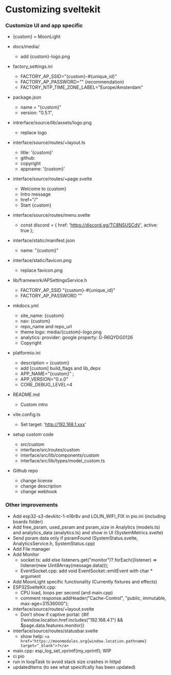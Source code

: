 # Customizing sveltekit

### Customize UI and app specific

* {custom} = MoonLight

* docs/media/
    * add {custom}-logo.png
* factory_settings.ini
    * FACTORY_AP_SSID=\"{custom}-#{unique_id}\"
    * FACTORY_AP_PASSWORD=\"\" (recommendation)
    * FACTORY_NTP_TIME_ZONE_LABEL=\"Europe/Amsterdam\"
* package.json
    * name = "{custom}"
    * version: "0.5.1",
* intrerface/source/lib/assets/logo.png
    * replace logo
* interface/source/routes/+layout.ts
    * title: '{custom}'
    * github:
    * copyright
    * appname: '{custom}'
* interface/source/routes/+page.svelte
    * Welcome to {custom}
    * Intro message
    * href="/" 
    * Start {custom}
* interface/source/routes/menu.svelte
    * const discord = { href: 'https://discord.gg/TC8NSUSCdV', active: true };
* interface/static/manifest.json
    * name: "{custom}"
* interface/static/favicon.png
    * replace favicon.png
* lib/framework/APSettingsService.h
    * FACTORY_AP_SSID "{custom}-#{unique_id}"
    * FACTORY_AP_PASSWORD ""
* mkdocs.yml
    * site_name: {custom}
    * nav: {custom}
    * repo_name and repo_url
    * theme logo: media/{custom}-logo.png
    * analytics: provider: google property: G-R6QYDG0126
    * Copyright
* platformio.ini
    * description = {custom}
    * add [custom] build_flags and lib_deps
    * APP_NAME=\"{custom}\" ;
    * APP_VERSION=\"0.x.0\"
    * CORE_DEBUG_LEVEL=4
* README.md
    *  Custom intro
* vite.config.ts
    * Set target: 'http://192.168.1.xxx'
* setup custom code
    * src/custom
    * interface/src/routes/custom
    * interface/src/lib/components/custom
    * interface/src/lib/types/model_custom.ts
* Github repo
    * change license
    * change description
    * change webhook

### Other improvements

* Add esp32-s3-devkitc-1-n16r8v and LOLIN_WIFI_FIX in pio.ini (including boards folder)
* Add free_psram, used_psram and psram_size in Analytics (models.ts) and analytics_data (analytics.ts) and show in UI (SystemMetrics.svelte)
* Send psram data only if psramFound (SystemStatus.svelte, AnalyticsService.h, SystemStatus.cpp)
* Add File manager
* Add Monitor
    * socket.ts: add else listeners.get("monitor")?.forEach((listener) => listener(new Uint8Array(message.data)));
    * EventSocket.cpp: add void EventSocket::emitEvent with char * argument
* Add MoonLight specific functionality (Currently fixtures and effects)
* ESP32SvelteKit.cpp: 
    * CPU load, loops per second (and main.cpp)
    * comment response.addHeader("Cache-Control", "public, immutable, max-age=31536000");
* interface/source/routes/+layout.svelte
    * Don't show if captive portal: {#if (!window.location.href.includes("192.168.4.1") && $page.data.features.monitor)}
* interface/source/routes/statusbar.svelte
    * show help: ```<a href="https://moonmodules.org{window.location.pathname} target="_blank">?</a>```
* main.cpp: esp_log_set_vprintf(my_vprintf); WIP
* ci pio
* run in loopTask to avoid stack size crashes in httpd
* updatedItems (to see what speicifcally has been updated)
